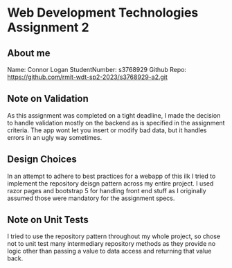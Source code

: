 # Web Development Technologies Assignment 2

## About me
Name: Connor Logan
StudentNumber: s3768929
Github Repo: https://github.com/rmit-wdt-sp2-2023/s3768929-a2.git 

## Note on Validation
As this assignment was completed on a tight deadline, I made the decision
to handle validation mostly on the backend as is specified in the assignment
criteria. The app wont let you insert or modify bad data, but it handles errors
in an ugly way sometimes. 

## Design Choices
In an attempt to adhere to best practices for a webapp of this ilk I tried
to implement the repository deisgn pattern across my entire project. 
I used razor pages and bootstrap 5 for handling front end stuff as I originally
assumed those were mandatory for the assignment specs. 

## Note on Unit Tests
I tried to use the repository pattern throughout my whole project, so chose not to
unit test many intermediary repository methods as they provide no logic other than
passing a value to data access and returning that value back.


